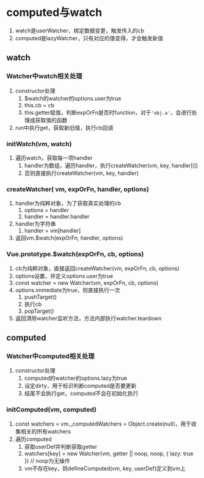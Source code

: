 # computed与watch

1. watch是userWatcher，绑定数据变更，触发传入的cb
2. computed是lazyWatcher，只有对应的值变得，才会触发新值

## watch

### Watcher中watch相关处理

1. constructor处理
    1. $watch的watcher的options.user为true
    2. this.cb = cb
    3. this.getter赋值，判断expOrFn是否时function，对于`'obj.a'`，会进行处理成获取值的函数
2. run中执行get，获取新旧值，执行cb回调

### initWatch(vm, watch)

1. 遍历watch，获取每一项handler
    1. handler为数组，遍历handler，执行createWatcher(vm, key, handler[i])
    2. 否则直接执行createWatcher(vm, key, handler)

### createWatcher( vm, expOrFn, handler, options)

1. handler为纯粹对象，为了获取真实处理的cb
    1. options = handler
    2. handler = handler.handler
2. handler为字符串
    1. handler = vm[handler]
3. 返回vm.$watch(expOrFn, handler, options)

### Vue.prototype.$watch(expOrFn, cb, options)

1. cb为纯粹对象，直接返回createWatcher(vm, expOrFn, cb, options)
2. options设置，并定义options.user为true
3. const watcher = new Watcher(vm, expOrFn, cb, options)
4. options.immediate为true，则直接执行一次
    1. pushTarget()
    2. 执行cb
    3. popTarget()
5. 返回清除watcher监听方法，方法内部执行watcher.teardown

## computed

### Watcher中computed相关处理

1. constructor处理
    1. computed的watcher的options.lazy为true
    2. 设定dirty，用于标识判断computed是否要更新
    3. 结尾不会执行get，computed不会在初始化执行

### initComputed(vm, computed)

1. const watchers = vm._computedWatchers = Object.create(null)，用于收集相关的所有watchers
2. 遍历computed
    1. 获取userDef并判断获取getter
    2. watchers[key] = new Watcher(vm, getter || noop, noop, { lazy: true }) // noop为无操作
    3. vm不存在key，则defineComputed(vm, key, userDef)定义到vm上
